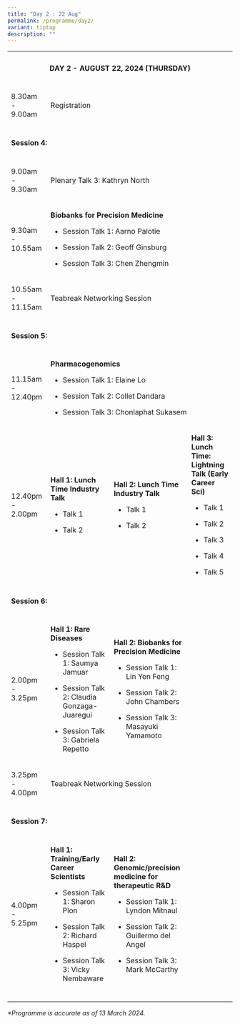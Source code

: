```yaml
---
title: "Day 2 : 22 Aug"
permalink: /programme/day2/
variant: tiptap
description: ""
---
```

<table>
<tbody>
<tr>
<th rowspan="1" colspan="4">
<h4><strong>DAY 2 - AUGUST 22, 2024 (THURSDAY)</strong></h4>
<p></p>
</th>
</tr>
<tr>
<td rowspan="1" colspan="1">
<p>8.30am - 9.00am</p>
</td>
<td rowspan="1" colspan="3">
<p>Registration</p>
</td>
</tr>
<tr>
<td rowspan="1" colspan="4">
<p></p>
<h4><strong>Session 4:</strong></h4>
</td>
</tr>
<tr>
<td rowspan="1" colspan="1">
<p>9.00am - 9.30am</p>
</td>
<td rowspan="1" colspan="3">
<p>Plenary Talk 3: Kathryn North</p>
</td>
</tr>
<tr>
<td rowspan="1" colspan="1">
<p>9.30am - 10.55am</p>
</td>
<td rowspan="1" colspan="3">
<p><strong>Biobanks for Precision Medicine</strong>
</p>
<ul data-tight="true" class="tight">
<li>
<p>Session Talk 1: Aarno Palotie</p>
</li>
<li>
<p>Session Talk 2: Geoff Ginsburg</p>
</li>
<li>
<p>Session Talk 3: Chen Zhengmin</p>
</li>
</ul>
</td>
</tr>
<tr>
<td rowspan="1" colspan="1">
<p>10.55am - 11.15am</p>
</td>
<td rowspan="1" colspan="3">
<p>Teabreak Networking Session</p>
</td>
</tr>
<tr>
<td rowspan="1" colspan="4">
<p></p>
<h4><strong>Session 5:</strong></h4>
</td>
</tr>
<tr>
<td rowspan="1" colspan="1">
<p>11.15am - 12.40pm</p>
</td>
<td rowspan="1" colspan="3">
<p><strong>Pharmacogenomics</strong>
</p>
<ul data-tight="true" class="tight">
<li>
<p>Session Talk 1: Elaine Lo</p>
</li>
<li>
<p>Session Talk 2: Collet Dandara</p>
</li>
<li>
<p>Session Talk 3: Chonlaphat Sukasem</p>
</li>
</ul>
</td>
</tr>
<tr>
<td rowspan="1" colspan="1">
<p>12.40pm - 2.00pm</p>
</td>
<td rowspan="1" colspan="1">
<p><strong>Hall 1: Lunch Time Industry Talk</strong>
</p>
<ul data-tight="true" class="tight">
<li>
<p>Talk 1</p>
</li>
<li>
<p>Talk 2</p>
</li>
</ul>
</td>
<td rowspan="1" colspan="1">
<p><strong>Hall 2: Lunch Time Industry Talk</strong>
</p>
<ul data-tight="true" class="tight">
<li>
<p>Talk 1</p>
</li>
<li>
<p>Talk 2</p>
</li>
</ul>
</td>
<td rowspan="1" colspan="1">
<p><strong>Hall 3: Lunch Time: Lightning Talk (Early Career Sci)</strong>
</p>
<ul data-tight="true" class="tight">
<li>
<p>Talk 1</p>
</li>
<li>
<p>Talk 2</p>
</li>
<li>
<p>Talk 3</p>
</li>
<li>
<p>Talk 4</p>
</li>
<li>
<p>Talk 5</p>
</li>
</ul>
</td>
</tr>
<tr>
<td rowspan="1" colspan="4">
<p></p>
<h4><strong>Session 6:</strong></h4>
</td>
</tr>
<tr>
<td rowspan="1" colspan="1">
<p>2.00pm - 3.25pm</p>
</td>
<td rowspan="1" colspan="1">
<p><strong>Hall 1: Rare Diseases</strong>
</p>
<ul data-tight="true" class="tight">
<li>
<p>Session Talk 1: Saumya Jamuar</p>
</li>
<li>
<p>Session Talk 2: Claudia Gonzaga-Juaregui</p>
</li>
<li>
<p>Session Talk 3: Gabriela Repetto</p>
</li>
</ul>
</td>
<td rowspan="1" colspan="1">
<p><strong>Hall 2: Biobanks for Precision Medicine</strong>
</p>
<ul data-tight="true" class="tight">
<li>
<p>Session Talk 1: Lin Yen Feng</p>
</li>
<li>
<p>Session Talk 2: John Chambers</p>
</li>
<li>
<p>Session Talk 3: Masayuki Yamamoto</p>
</li>
</ul>
</td>
<td rowspan="1" colspan="1">
<p></p>
</td>
</tr>
<tr>
<td rowspan="1" colspan="1">
<p>3.25pm - 4.00pm</p>
</td>
<td rowspan="1" colspan="3">
<p>Teabreak Networking Session</p>
</td>
</tr>
<tr>
<td rowspan="1" colspan="4">
<p></p>
<h4><strong>Session 7:&nbsp;</strong></h4>
</td>
</tr>
<tr>
<td rowspan="1" colspan="1">
<p>4.00pm - 5.25pm</p>
</td>
<td rowspan="1" colspan="1">
<p><strong>Hall 1: Training/Early Career Scientists</strong>
</p>
<ul data-tight="true" class="tight">
<li>
<p>Session Talk 1: Sharon Plon</p>
</li>
<li>
<p>Session Talk 2: Richard Haspel</p>
</li>
<li>
<p>Session Talk 3: Vicky Nembaware</p>
</li>
</ul>
</td>
<td rowspan="1" colspan="1">
<p><strong>Hall 2: Genomic/precision medicine for therapeutic R&amp;D</strong>
</p>
<ul data-tight="true" class="tight">
<li>
<p>Session Talk 1: Lyndon Mitnaul</p>
</li>
<li>
<p>Session Talk 2: Guillermo del Angel</p>
</li>
<li>
<p>Session Talk 3: Mark McCarthy</p>
</li>
</ul>
</td>
<td rowspan="1" colspan="1">
<p></p>
</td>
</tr>
<tr>
<td rowspan="1" colspan="1">
<p></p>
</td>
<td rowspan="1" colspan="1">
<p></p>
</td>
<td rowspan="1" colspan="1">
<p></p>
</td>
<td rowspan="1" colspan="1">
<p></p>
</td>
</tr>
</tbody>
</table>
<p></p>
<p><em>*Programme is accurate as of 13 March 2024.</em>
</p>